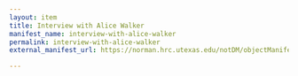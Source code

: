 ```yaml
---
layout: item
title: Interview with Alice Walker
manifest_name: interview-with-alice-walker
permalink: interview-with-alice-walker
external_manifest_url: https://norman.hrc.utexas.edu/notDM/objectManifest/p15878coll83v3/1054

---
```

<!-- Add an essay or interpretive material below this line,
using HTML or markdown.  Do not modify this file above this line -->
